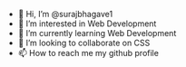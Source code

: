 - 👋 Hi, I’m @surajbhagave1
- 👀 I’m interested in Web Development
- 🌱 I’m currently learning Web Development
- 💞️ I’m looking to collaborate on CSS
- 📫 How to reach me my github profile

<!---
surajbhagave1/surajbhagave1 is a ✨ special ✨ repository because its `README.md` (this file) appears on your GitHub profile.
You can click the Preview link to take a look at your changes.
--->
